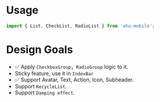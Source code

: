 
# Usage

```js
import { List, CheckList, RadioList } from 'ohu-mobile';
```

# Design Goals

+ ✅ Apply `CheckboxGroup`，`RadioGroup` logic to it.
+ Sticky feature, use it in `IndexBar`
+ ✅ Support Avatar, Text, Action, Icon, Subheader.
+ Support `RecycleList`.
+ Support `Damping effect`.



